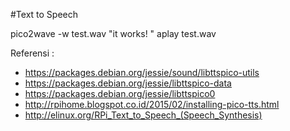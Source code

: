 #Text to Speech

pico2wave -w test.wav "it works! "
aplay test.wav



Referensi :
- https://packages.debian.org/jessie/sound/libttspico-utils
- https://packages.debian.org/jessie/libttspico-data
- https://packages.debian.org/jessie/libttspico0
- http://rpihome.blogspot.co.id/2015/02/installing-pico-tts.html
- http://elinux.org/RPi_Text_to_Speech_(Speech_Synthesis)
